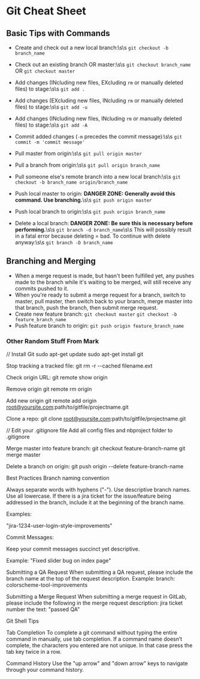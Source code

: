 # Git Cheat Sheet

## Basic Tips with Commands
* Create and check out a new local branch:\s\s
    `git checkout -b branch_name`

* Check out an existing branch OR master:\s\s
    `git checkout branch_name` OR `git checkout master`

* Add changes (INcluding new files, EXcluding `rm` or manually deleted files) to stage:\s\s
    `git add .`

* Add changes (EXcluding new files, INcluding `rm` or manually deleted files) to stage:\s\s
    `git add -u`

* Add changes (INcluding new files, INcluding `rm` or manually deleted files) to stage:\s\s
    `git add -A`

* Commit added changes (`-m` precedes the commit message):\s\s
    `git commit -m 'commit message'`

* Pull master from origin:\s\s
    `git pull origin master`

* Pull a branch from origin:\s\s
    `git pull origin branch_name`

* Pull someone else's remote branch into a new local branch:\s\s
    `git checkout -b branch_name origin/branch_name`

* Push local master to origin: **DANGER ZONE: Generally avoid this command. Use branching.**\s\s
    `git push origin master`

* Push local branch to origin:\s\s
    `git push origin branch_name`

* Delete a local branch: **DANGER ZONE: Be sure this is necessary before performing.**\s\s
    `git branch -d branch_name`\s\s
    This will possibly result in a fatal error because deleting = bad. To continue with delete anyway:\s\s
    `git branch -D branch_name`

## Branching and Merging
* When a merge request is made, but hasn't been fulfilled yet, any pushes made to the branch while it's waiting to be merged, will still receive any commits pushed to it.
* When you're ready to submit a merge request for a branch, switch to master, pull master, then switch back to your branch, merge master into that branch, push the branch, then submit merge request.
* Create new feature branch: `git checkout master` `git checkout -b feature_branch_name`
* Push feature branch to origin: `git push origin feature_branch_name`

### Other Random Stuff From Mark

// Install Git
sudo apt-get update
sudo apt-get install git

Stop tracking a tracked file:
git rm -r --cached filename.ext

Check origin URL:
git remote show origin

Remove origin
git remote rm origin

Add new origin
git remote add origin root@yoursite.com:path/to/gitfile/projectname.git

Clone a repo:
git clone root@yoursite.com:path/to/gitfile/projectname.git

// Edit your .gitignore file
Add all config files and nbproject folder to .gitignore

Merge master into feature branch:
git checkout feature-branch-name
git merge master

Delete a branch on origin:
git push origin --delete feature-branch-name

Best Practices
Branch naming convention

Always separate words with hyphens ("-").
Use descriptive branch names.
Use all lowercase.
If there is a jira ticket for the issue/feature being addressed in the branch, include it at the beginning of the branch name.

Examples:

"jira-1234-user-login-style-improvements"

Commit Messages:

Keep your commit messages succinct yet descriptive.

Example:
"Fixed slider bug on index page"

Submitting a QA Request
When submitting a QA request, please include the branch name at the top of the request description. Example:
branch: colorscheme-tool-improvements

Submitting a Merge Request
When submitting a merge request in GitLab, please include the following in the merge request description:
jira ticket number
the text: "passed QA"

Git Shell Tips

Tab Completion
To complete a git command without typing the entire command in manually, use tab completion.  If a command name doesn’t complete, the characters you entered are not unique. In that case press the tab key twice in a row.

Command History
Use the "up arrow" and "down arrow" keys to navigate through your command history.
